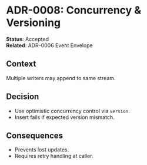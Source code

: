 # ADR-0008: Concurrency & Versioning

**Status**: Accepted <br>
**Related**: ADR-0006 Event Envelope

## Context

Multiple writers may append to same stream.

## Decision

- Use optimistic concurrency control via `version`.
- Insert fails if expected version mismatch.

## Consequences

- Prevents lost updates.
- Requires retry handling at caller.
